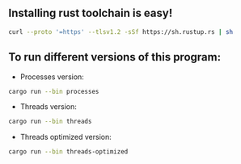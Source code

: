 ## Installing rust toolchain is easy!
```bash
curl --proto '=https' --tlsv1.2 -sSf https://sh.rustup.rs | sh
```


## To run different versions of this program:
- Processes version:
```bash
cargo run --bin processes
```

- Threads version:
```bash
cargo run --bin threads
```

- Threads optimized version:
```bash
cargo run --bin threads-optimized
```


